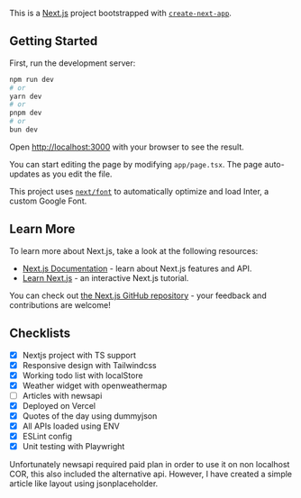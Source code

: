This is a [Next.js](https://nextjs.org/) project bootstrapped with [`create-next-app`](https://github.com/vercel/next.js/tree/canary/packages/create-next-app).

## Getting Started

First, run the development server:

```bash
npm run dev
# or
yarn dev
# or
pnpm dev
# or
bun dev
```

Open [http://localhost:3000](http://localhost:3000) with your browser to see the result.

You can start editing the page by modifying `app/page.tsx`. The page auto-updates as you edit the file.

This project uses [`next/font`](https://nextjs.org/docs/basic-features/font-optimization) to automatically optimize and load Inter, a custom Google Font.

## Learn More

To learn more about Next.js, take a look at the following resources:

- [Next.js Documentation](https://nextjs.org/docs) - learn about Next.js features and API.
- [Learn Next.js](https://nextjs.org/learn) - an interactive Next.js tutorial.

You can check out [the Next.js GitHub repository](https://github.com/vercel/next.js/) - your feedback and contributions are welcome!

## Checklists

- [x] Nextjs project with TS support
- [x] Responsive design with Tailwindcss
- [x] Working todo list with localStore
- [x] Weather widget with openweathermap
- [ ] Articles with newsapi
- [x] Deployed on Vercel
- [x] Quotes of the day using dummyjson
- [x] All APIs loaded using ENV
- [x] ESLint config
- [x] Unit testing with Playwright

Unfortunately newsapi required paid plan in order to use it on non localhost COR, this also included the alternative api. However, I have created a simple article like layout using jsonplaceholder. 